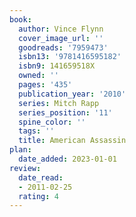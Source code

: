 ```yaml
---
book:
  author: Vince Flynn
  cover_image_url: ''
  goodreads: '7959473'
  isbn13: '9781416595182'
  isbn9: 141659518X
  owned: ''
  pages: '435'
  publication_year: '2010'
  series: Mitch Rapp
  series_position: '11'
  spine_color: ''
  tags: ''
  title: American Assassin
plan:
  date_added: 2023-01-01
review:
  date_read:
  - 2011-02-25
  rating: 4
---
```

